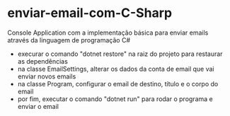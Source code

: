 # enviar-email-com-C-Sharp
Console Application com a implementação básica para enviar emails através da linguagem de programação C#

- execurar o comando "dotnet restore" na raiz do projeto para restaurar as dependências
- na classe EmailSettings, alterar os dados da conta de email que vai enviar novos emails
- na classe Program, configurar o email de destino, título e o corpo do email
- por fim, executar o comando "dotnet run" para rodar o programa e enviar o email

